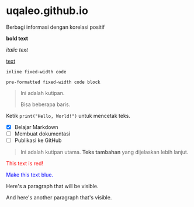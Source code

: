 # uqaleo.github.io
Berbagi informasi dengan korelasi positif

**bold text**

_italic text_

[text](url)

`inline fixed-width code`

```pre-formatted fixed-width code block```

> Ini adalah kutipan.
> 
> Bisa beberapa baris.

Ketik `print("Hello, World!")` untuk mencetak teks.

- [x] Belajar Markdown
- [ ] Membuat dokumentasi
- [ ] Publikasi ke GitHub

> Ini adalah kutipan utama.
> **Teks tambahan** yang dijelaskan lebih lanjut.

<font color="red">This text is red!</font>

<p style="color:blue">Make this text blue.</p>

Here's a paragraph that will be visible.

[This is a comment that will be hidden.]: # 

And here's another paragraph that's visible.



